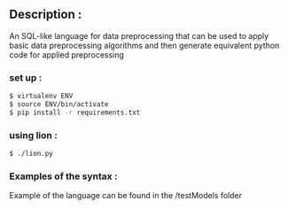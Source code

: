 ## Description : 
An SQL-like language for data preprocessing that can be used to apply basic data preprocessing algorithms and then generate equivalent python code for applied preprocessing

### set up : 


```bash
$ virtualenv ENV
$ source ENV/bin/activate
$ pip install -r requirements.txt
```

### using lion :

```bash
$ ./lion.py
```

### Examples of the syntax :

Example of the language can be found in the /testModels folder
